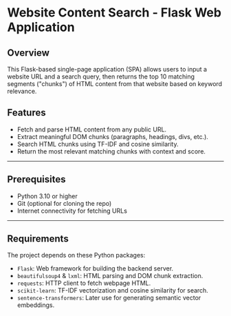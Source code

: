 # Website Content Search - Flask Web Application

## Overview

This Flask-based single-page application (SPA) allows users to input a website URL and a search query, then returns the top 10 matching segments ("chunks") of HTML content from that website based on keyword relevance.

## Features

- Fetch and parse HTML content from any public URL.
- Extract meaningful DOM chunks (paragraphs, headings, divs, etc.).
- Search HTML chunks using TF-IDF and cosine similarity.
- Return the most relevant matching chunks with context and score.

---

## Prerequisites

- Python 3.10 or higher
- Git (optional for cloning the repo)
- Internet connectivity for fetching URLs

---

## Requirements

The project depends on these Python packages:


- `Flask`: Web framework for building the backend server.
- `beautifulsoup4` & `lxml`: HTML parsing and DOM chunk extraction.
- `requests`: HTTP client to fetch webpage HTML.
- `scikit-learn`: TF-IDF vectorization and cosine similarity for search.
- `sentence-transformers`: Later use for generating semantic vector embeddings.




